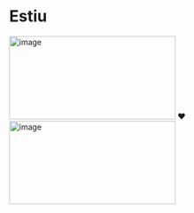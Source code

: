 # Estiu

<img width="300" height="150" alt="image" src="https://github.com/user-attachments/assets/4218fed2-34cd-4194-b4cb-9ccb18422c63" />  ❤️  <img width="300" height="150" alt="image" src="https://github.com/user-attachments/assets/0a1ff437-3c87-48c7-9a1c-1091ea7e512a" />


